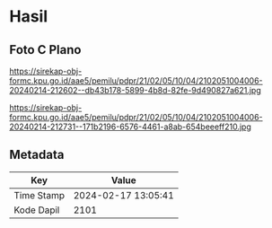 # Hasil

## Foto C Plano

https://sirekap-obj-formc.kpu.go.id/aae5/pemilu/pdpr/21/02/05/10/04/2102051004006-20240214-212602--db43b178-5899-4b8d-82fe-9d490827a621.jpg

https://sirekap-obj-formc.kpu.go.id/aae5/pemilu/pdpr/21/02/05/10/04/2102051004006-20240214-212731--171b2196-6576-4461-a8ab-654beeeff210.jpg


## Metadata

| Key        | Value               |
| ---------- | ------------------- |
| Time Stamp | 2024-02-17 13:05:41 |
| Kode Dapil | 2101                |



